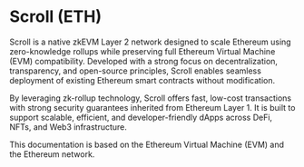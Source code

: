 # Scroll (ETH)

Scroll is a native zkEVM Layer 2 network designed to scale Ethereum using zero-knowledge rollups while preserving full Ethereum Virtual Machine (EVM) compatibility. Developed with a strong focus on decentralization, transparency, and open-source principles, Scroll enables seamless deployment of existing Ethereum smart contracts without modification.

By leveraging zk-rollup technology, Scroll offers fast, low-cost transactions with strong security guarantees inherited from Ethereum Layer 1. It is built to support scalable, efficient, and developer-friendly dApps across DeFi, NFTs, and Web3 infrastructure.

This documentation is based on the Ethereum Virtual Machine (EVM) and the Ethereum network.

<!--@include: ./_evm.md-->
